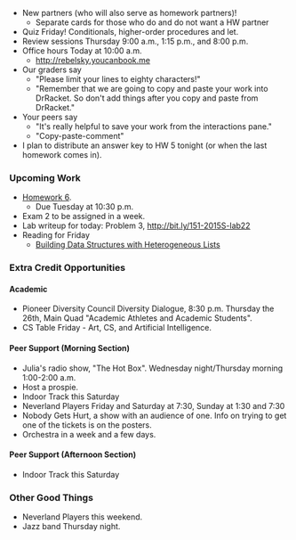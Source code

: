* New partners (who will also serve as homework partners)!
    * Separate cards for those who do and do not want a HW partner
* Quiz Friday!  Conditionals, higher-order procedures and let.
* Review sessions Thursday 9:00 a.m., 1:15 p.m., and 8:00 p.m.
* Office hours Today at 10:00 a.m.
    * <http://rebelsky.youcanbook.me>
* Our graders say
    * "Please limit your lines to eighty characters!"
    * "Remember that we are going to copy and paste your work into
      DrRacket.  So don't add things after you copy and paste from
      DrRacket."
* Your peers say   
    * "It's really helpful to save your work from the interactions pane."
    * "Copy-paste-comment"
* I plan to distribute an answer key to HW 5 tonight (or when the last
  homework comes in).

### Upcoming Work

* [Homework 6](../assignments/assignment.06.html).
    * Due Tuesday at 10:30 p.m.
* Exam 2 to be assigned in a week.
* Lab writeup for today: Problem 3,
  <http://bit.ly/151-2015S-lab22>
* Reading for Friday
    * [Building Data Structures with Heterogeneous Lists](../readings/heterogeneous-lists-reading.html)

### Extra Credit Opportunities

#### Academic 

* Pioneer Diversity Council Diversity Dialogue, 8:30 p.m. Thursday the 26th, 
  Main Quad "Academic Athletes and Academic Students".  
* CS Table Friday - Art, CS, and Artificial Intelligence.

#### Peer Support (Morning Section)

* Julia's radio show, "The Hot Box".  Wednesday night/Thursday morning 
  1:00-2:00 a.m.  
* Host a prospie.
* Indoor Track this Saturday
* Neverland Players Friday and Saturday at 7:30, Sunday at 1:30 and 7:30
* Nobody Gets Hurt, a show with an audience of one.  Info on trying to
  get one of the tickets is on the posters.
* Orchestra in a week and a few days.

#### Peer Support (Afternoon Section)

* Indoor Track this Saturday

### Other Good Things

* Neverland Players this weekend.
* Jazz band Thursday night.
